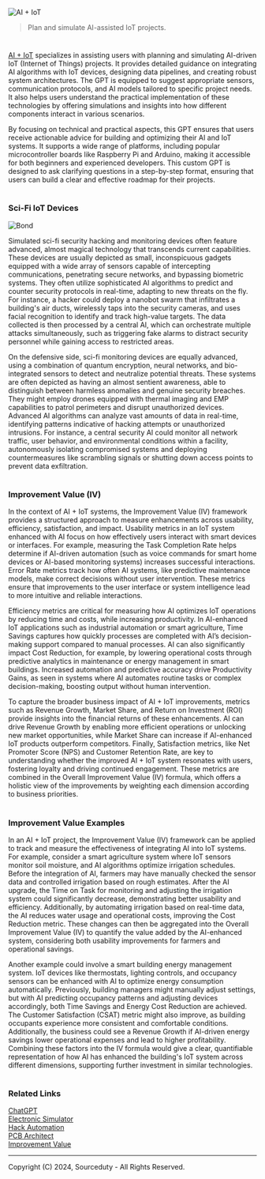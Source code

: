 ![AI + IoT](https://github.com/user-attachments/assets/1793c69b-0fe9-4e27-baa8-45230c99239f)

> Plan and simulate AI-assisted IoT projects.

#

[AI + IoT](https://chatgpt.com/g/g-yjcbbMVMm-ai-iot) specializes in assisting users with planning and simulating AI-driven IoT (Internet of Things) projects. It provides detailed guidance on integrating AI algorithms with IoT devices, designing data pipelines, and creating robust system architectures. The GPT is equipped to suggest appropriate sensors, communication protocols, and AI models tailored to specific project needs. It also helps users understand the practical implementation of these technologies by offering simulations and insights into how different components interact in various scenarios.

By focusing on technical and practical aspects, this GPT ensures that users receive actionable advice for building and optimizing their AI and IoT systems. It supports a wide range of platforms, including popular microcontroller boards like Raspberry Pi and Arduino, making it accessible for both beginners and experienced developers. This custom GPT is designed to ask clarifying questions in a step-by-step format, ensuring that users can build a clear and effective roadmap for their projects.

#
### Sci-Fi IoT Devices

![Bond](https://github.com/user-attachments/assets/1f4866ad-9541-4e23-9972-e6a61553a643)

Simulated sci-fi security hacking and monitoring devices often feature advanced, almost magical technology that transcends current capabilities. These devices are usually depicted as small, inconspicuous gadgets equipped with a wide array of sensors capable of intercepting communications, penetrating secure networks, and bypassing biometric systems. They often utilize sophisticated AI algorithms to predict and counter security protocols in real-time, adapting to new threats on the fly. For instance, a hacker could deploy a nanobot swarm that infiltrates a building's air ducts, wirelessly taps into the security cameras, and uses facial recognition to identify and track high-value targets. The data collected is then processed by a central AI, which can orchestrate multiple attacks simultaneously, such as triggering fake alarms to distract security personnel while gaining access to restricted areas.

On the defensive side, sci-fi monitoring devices are equally advanced, using a combination of quantum encryption, neural networks, and bio-integrated sensors to detect and neutralize potential threats. These systems are often depicted as having an almost sentient awareness, able to distinguish between harmless anomalies and genuine security breaches. They might employ drones equipped with thermal imaging and EMP capabilities to patrol perimeters and disrupt unauthorized devices. Advanced AI algorithms can analyze vast amounts of data in real-time, identifying patterns indicative of hacking attempts or unauthorized intrusions. For instance, a central security AI could monitor all network traffic, user behavior, and environmental conditions within a facility, autonomously isolating compromised systems and deploying countermeasures like scrambling signals or shutting down access points to prevent data exfiltration.

#
### Improvement Value (IV)

In the context of AI + IoT systems, the Improvement Value (IV) framework provides a structured approach to measure enhancements across usability, efficiency, satisfaction, and impact. Usability metrics in an IoT system enhanced with AI focus on how effectively users interact with smart devices or interfaces. For example, measuring the Task Completion Rate helps determine if AI-driven automation (such as voice commands for smart home devices or AI-based monitoring systems) increases successful interactions. Error Rate metrics track how often AI systems, like predictive maintenance models, make correct decisions without user intervention. These metrics ensure that improvements to the user interface or system intelligence lead to more intuitive and reliable interactions.

Efficiency metrics are critical for measuring how AI optimizes IoT operations by reducing time and costs, while increasing productivity. In AI-enhanced IoT applications such as industrial automation or smart agriculture, Time Savings captures how quickly processes are completed with AI’s decision-making support compared to manual processes. AI can also significantly impact Cost Reduction, for example, by lowering operational costs through predictive analytics in maintenance or energy management in smart buildings. Increased automation and predictive accuracy drive Productivity Gains, as seen in systems where AI automates routine tasks or complex decision-making, boosting output without human intervention.

To capture the broader business impact of AI + IoT improvements, metrics such as Revenue Growth, Market Share, and Return on Investment (ROI) provide insights into the financial returns of these enhancements. AI can drive Revenue Growth by enabling more efficient operations or unlocking new market opportunities, while Market Share can increase if AI-enhanced IoT products outperform competitors. Finally, Satisfaction metrics, like Net Promoter Score (NPS) and Customer Retention Rate, are key to understanding whether the improved AI + IoT system resonates with users, fostering loyalty and driving continued engagement. These metrics are combined in the Overall Improvement Value (IV) formula, which offers a holistic view of the improvements by weighting each dimension according to business priorities.

#
### Improvement Value Examples

In an AI + IoT project, the Improvement Value (IV) framework can be applied to track and measure the effectiveness of integrating AI into IoT systems. For example, consider a smart agriculture system where IoT sensors monitor soil moisture, and AI algorithms optimize irrigation schedules. Before the integration of AI, farmers may have manually checked the sensor data and controlled irrigation based on rough estimates. After the AI upgrade, the Time on Task for monitoring and adjusting the irrigation system could significantly decrease, demonstrating better usability and efficiency. Additionally, by automating irrigation based on real-time data, the AI reduces water usage and operational costs, improving the Cost Reduction metric. These changes can then be aggregated into the Overall Improvement Value (IV) to quantify the value added by the AI-enhanced system, considering both usability improvements for farmers and operational savings.

Another example could involve a smart building energy management system. IoT devices like thermostats, lighting controls, and occupancy sensors can be enhanced with AI to optimize energy consumption automatically. Previously, building managers might manually adjust settings, but with AI predicting occupancy patterns and adjusting devices accordingly, both Time Savings and Energy Cost Reduction are achieved. The Customer Satisfaction (CSAT) metric might also improve, as building occupants experience more consistent and comfortable conditions. Additionally, the business could see a Revenue Growth if AI-driven energy savings lower operational expenses and lead to higher profitability. Combining these factors into the IV formula would give a clear, quantifiable representation of how AI has enhanced the building's IoT system across different dimensions, supporting further investment in similar technologies.

#
### Related Links

[ChatGPT](https://github.com/sourceduty/ChatGPT)
<br>
[Electronic Simulator](https://github.com/sourceduty/Electronic_Simulator)
<br>
[Hack Automation](https://github.com/sourceduty/Hack_Automation)
<br>
[PCB Architect](https://github.com/sourceduty/PCB_Architect)
<br>
[Improvement Value](https://github.com/sourceduty/Improvement_Value)

***
Copyright (C) 2024, Sourceduty - All Rights Reserved.
